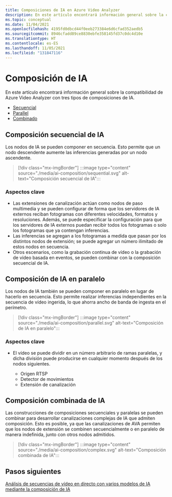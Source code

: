 ```yaml
---
title: Composiciones de IA en Azure Video Analyzer
description: En este artículo encontrará información general sobre la compatibilidad de Azure Video Analyzer con tres tipos de composiciones de IA. El tema también ofrece una explicación del escenario para cada tipo de composición de IA.
ms.topic: conceptual
ms.date: 11/04/2021
ms.openlocfilehash: 4195fd0dbcd44f0eeb273384e6d6cfad352aedb5
ms.sourcegitcommit: 8946cfadd89ce8830ebfe358145fd37c0dc4d10e
ms.translationtype: HT
ms.contentlocale: es-ES
ms.lasthandoff: 11/05/2021
ms.locfileid: "131847116"
---
```

# <a name="ai-composition"></a>Composición de IA

En este artículo encontrará información general sobre la compatibilidad de Azure Video Analyzer con tres tipos de composiciones de IA. 

* [Secuencial](#sequential-ai-composition)
* [Parallel](#parallel-ai-composition)
* [Combinado](#combined-ai-composition)

## <a name="sequential-ai-composition"></a>Composición secuencial de IA

Los nodos de IA se pueden componer en secuencia. Esto permite que un nodo descendente aumente las inferencias generadas por un nodo ascendente.

> [!div class="mx-imgBorder"]
> :::image type="content" source="./media/ai-composition/sequential.svg" alt-text="Composición secuencial de IA":::
 
### <a name="key-aspects"></a>Aspectos clave

* Las extensiones de canalización actúan como nodos de paso multimedia y se pueden configurar de forma que los servidores de IA externos reciban fotogramas con diferentes velocidades, formatos y resoluciones. Además, se puede especificar la configuración para que los servidores de IA externos puedan recibir todos los fotogramas o solo los fotogramas que ya contengan inferencias.
* Las inferencias se agregan a los fotogramas a medida que pasan por los distintos nodos de extensión; se puede agregar un número ilimitado de estos nodos en secuencia.
* Otros escenarios, como la grabación continua de vídeo o la grabación de vídeo basada en eventos, se pueden combinar con la composición secuencial de IA.

    
## <a name="parallel-ai-composition"></a>Composición de IA en paralelo

Los nodos de IA también se pueden componer en paralelo en lugar de hacerlo en secuencia. Esto permite realizar inferencias independientes en la secuencia de vídeo ingerida, lo que ahorra ancho de banda de ingesta en el perímetro.

> [!div class="mx-imgBorder"]
> :::image type="content" source="./media/ai-composition/parallel.svg" alt-text="Composición de IA en paralelo":::
 
### <a name="key-aspects"></a>Aspectos clave

* El vídeo se puede dividir en un número arbitrario de ramas paralelas, y dicha división puede producirse en cualquier momento después de los nodos siguientes.
    
    * Origen RTSP
    * Detector de movimientos
    * Extensión de canalización

## <a name="combined-ai-composition"></a>Composición combinada de IA

Las construcciones de composiciones secuenciales y paralelas se pueden combinar para desarrollar canalizaciones complejas de IA que admiten composición. Esto es posible, ya que las canalizaciones de AVA permiten que los nodos de extensión se combinen secuencialmente o en paralelo de manera indefinida, junto con otros nodos admitidos.

> [!div class="mx-imgBorder"]
> :::image type="content" source="./media/ai-composition/complex.svg" alt-text="Composición combinada de IA":::
 


## <a name="next-steps"></a>Pasos siguientes

[Análisis de secuencias de vídeo en directo con varios modelos de IA mediante la composición de IA](analyze-ai-composition.md)
